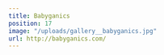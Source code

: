 ```yaml
---
title: Babyganics
position: 17
image: "/uploads/gallery__babyganics.jpg"
url: http://babyganics.com/
---
```


